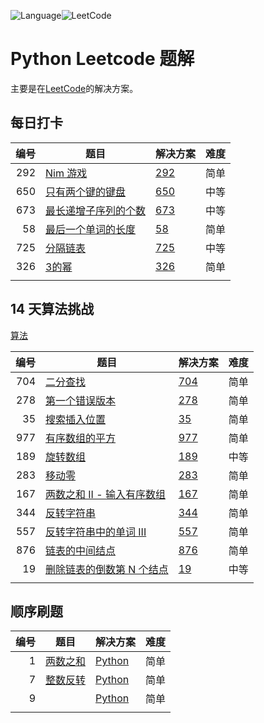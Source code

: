 ![Language](https://img.shields.io/badge/python-%403.8.10-blue)![LeetCode](https://img.shields.io/badge/Leetcode-%40build-brightgreen)

# Python Leetcode 题解

主要是在[LeetCode](https://leetcode-cn.com/)的解决方案。

## 每日打卡

| 编号 | 题目                                                                                               | 解决方案                  | 难度 |
|-----:|----------------------------------------------------------------------------------------------------|---------------------------|------|
|  292 | [Nim 游戏](https://leetcode-cn.com/problems/nim-game/)                                             | [292](./l201-l300/292.py) | 简单 |
|  650 | [只有两个键的键盘](https://leetcode-cn.com/problems/2-keys-keyboard/)                              | [650](./l601-l700/650.py) | 中等 |
|  673 | [最长递增子序列的个数](https://leetcode-cn.com/problems/number-of-longest-increasing-subsequence/) | [673](./l601-l700/673.py) | 中等 |
|   58 | [最后一个单词的长度](https://leetcode-cn.com/problems/length-of-last-word/)                        | [58](./l1-l100/58.py)     | 简单 |
|  725 | [分隔链表](https://leetcode-cn.com/problems/split-linked-list-in-parts/)                           | [725](./l701-l800/725.py) | 中等 |
|  326 | [3的幂](https://leetcode-cn.com/problems/power-of-three/)                                          | [326](./l301-l400/326.py) | 简单 |
|      |                                                                                                    |                           |      |


## 14 天算法挑战

[算法](https://leetcode-cn.com/study-plan/algorithms/?progress=o9ud99h)

| 编号 | 题目                                                                                             | 解决方案                   | 难度 |
|-----:|--------------------------------------------------------------------------------------------------|----------------------------|------|
|  704 | [二分查找](https://leetcode-cn.com/problems/binary-search/)                                      | [704](./l701-l800/704.py)  | 简单 |
|  278 | [第一个错误版本](https://leetcode-cn.com/problems/first-bad-version/)                            | [278](./l201-l300/278.py)  | 简单 |
|   35 | [搜索插入位置](https://leetcode-cn.com/problems/search-insert-position/)                         | [35](./l1-l100/35.py)      | 简单 |
|  977 | [有序数组的平方](https://leetcode-cn.com/problems/squares-of-a-sorted-array/)                    | [977](./l901-l1000/977.py) | 简单 |
|  189 | [旋转数组](https://leetcode-cn.com/problems/rotate-array/)                                       | [189](./l101-l200/189.py)  | 中等 |
|  283 | [移动零](https://leetcode-cn.com/problems/move-zeroes/)                                          | [283](./l201-l300/283.py)  | 简单 |
|  167 | [两数之和 II - 输入有序数组](https://leetcode-cn.com/problems/two-sum-ii-input-array-is-sorted/) | [167](./l101-l200/167.py)  | 简单 |
|  344 | [反转字符串](https://leetcode-cn.com/problems/reverse-string/)                                   | [344](./l301-l400/344.py)  | 简单 |
|  557 | [反转字符串中的单词 III](https://leetcode-cn.com/problems/reverse-words-in-a-string-iii/)        | [557](./l501-l600/557.py)  | 简单 |
|  876 | [链表的中间结点](https://leetcode-cn.com/problems/middle-of-the-linked-list/)                    | [876](./l801-l900/876.py)  | 简单 |
|   19 | [删除链表的倒数第 N 个结点](https://leetcode-cn.com/problems/remove-nth-node-from-end-of-list/)  | [19](./l1-l100/19.py)      | 中等 |
|      |                                                                                                  |                            |      |

## 顺序刷题

| 编号 | 题目                                                          | 解决方案                 | 难度 |
|-----:|---------------------------------------------------------------|--------------------------|------|
|    1 | [两数之和](https://leetcode-cn.com/problems/two-sum/)         | [Python](./l1-l100/1.py) | 简单 |
|    7 | [整数反转](https://leetcode-cn.com/problems/reverse-integer/) | [Python](./l1-l100/7.py) | 简单 |
|    9 | []()                                                          | [Python](./l1-l100/9.py) | 简单 |
|      |                                                               |                          |    |
